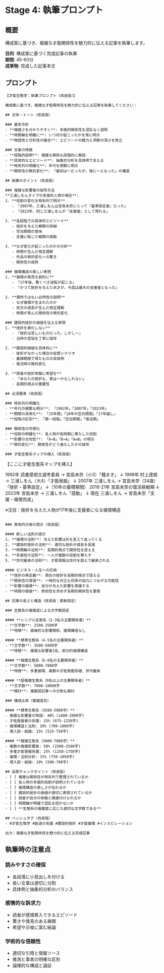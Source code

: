 # Stage 4: 執筆プロンプト

## 概要
構成案に基づき、複雑な才能関係性を魅力的に伝える記事を執筆します。

**目的**: 構成案に基づく完成記事の執筆  
**期間**: 45-60分  
**成果物**: 完成した記事本文

## プロンプト

```
【才能生態学：執筆プロンプト（改良版）】

構成案に基づき、複雑な才能関係性を魅力的に伝える記事を執筆してください：

## 文体・トーン（改良版）

### 基本方針
- **複雑さを分かりやすく**: 多面的関係性を混乱なく説明
- **時間軸を明確に**: いつ何が起こったかを常に明示
- **物語性と分析性の融合**: エピソードの魅力と洞察の深さを両立

### 文章の特徴
- **段階的説明**: 複雑な関係も段階的に解説
- **具体的なエピソード**: 抽象的分析を具体例で支える
- **時系列の明確化**: 年代を頻繁に明示
- **関係性の質的変化**: 「最初は〜だったが、後に〜となった」の構造

## 執筆のポイント（改良版）

### 複雑な影響者の描写方法
**三浦しをんタイプの多面的人物の場合**:
1. **役割の変化を時系列で明示**
   - 「2007年、三浦しをんは宮島未奈にとって『基準設定者』だった」
   - 「2023年、同じ三浦しをんが『支援者』として現れる」

2. **各段階での具体的エピソード**
   - 挫折を与えた瞬間の詳細
   - 空白期間の意味
   - 支援に転じた瞬間の感動

3. **なぜ変化が起こったのかの分析**
   - 時間が生んだ相互理解
   - 作品の質的変化への驚き
   - 関係性の成熟

### 循環構造の美しい表現
1. **循環の発見を劇的に**
   - 「17年後、驚くべき逆転が起こる」
   - 「かつて挫折を与えた天才が、今度は最大の支援者となった」

2. **偶然ではない必然性の説明**
   - なぜ循環が生まれたのか
   - 双方の成長が生んだ相互理解
   - 時間が育んだ関係性の質的変化

### 建設的挫折の価値を伝える表現
1. **挫折を美化しない**
   - 「挫折は苦しいものだった。しかし〜」
   - 当時の苦悩を丁寧に描写

2. **建設的価値を具体的に**
   - 挫折がなかった場合の仮想シナリオ
   - 蓄積期間で得たものの具体例
   - 復活時の質的変化

3. **読者の挫折体験に希望を**
   - 「あなたの挫折も、実は〜かもしれない」
   - 長期的視点の重要性

## 必須要素（改良版）

### 時系列の明確化
- **年代の頻繁な明示**: 「1992年」「2007年」「2023年」
- **期間の具体化**: 「15年間」「10年の空白期間」「17年越し」
- **段階の区別**: 「第一段階」「空白期間」「復活期」

### 関係性の可視化
- **役割の明確化**: 各人物が各時期に果たした役割
- **影響の方向性**: 「A→B」「B→A」「A⇄B」の明示
- **質的変化**: 関係性がどう進化したかの描写

### 才能生態系マップの挿入（改良版）
```
【ここに才能生態系マップを挿入】

1992年  読書感想文選考委員 → 宮島未奈（小3）「種まき」
         ↓
1998年  村上達朗 → 三浦しをん（大4）「才能発掘」
         ↓
2007年  三浦しをん → 宮島未奈（24歳）「挫折・基準設定」
         ↓（10年の蓄積期間）
2018-21年 宮島未奈の復活挑戦期
         ↓
2023年  宮島未奈 → 三浦しをん「感動」
         ↓
現在    三浦しをん → 宮島未奈「支援・循環完成」

※注目：挫折を与えた人物が17年後に支援者になる循環構造
```

### 実用的示唆の提示（改良版）

#### 新しい法則の提示
1. **循環の法則**: 与えた影響は形を変えて返ってくる
2. **建設的挫折の法則**: 適切な挫折が成長を促進
3. **時間軸の法則**: 長期的視点で関係性を捉える
4. **多面性の法則**: 一人が複数の役割を果たす
5. **世代継承の法則**: 才能発掘は世代を超えて継承される

#### ビジネス・人生への応用
- **挫折の再定義**: 現在の挫折を長期的視点で捉える
- **関係性の育成**: 一時的な対立も将来の協力につながる可能性
- **影響の循環**: 自分が与えた影響を意識する
- **時間の価値**: 即効性を求めず長期的関係性を重視

## 記事の長さと構造（改良版：柔軟設定）

### 生態系の複雑度による文字数設定

#### **シンプル生態系（2-3名の主要関係者）**
- **文字数**: 2500-3500字
- **特徴**: 直線的な影響関係、循環構造なし

#### **標準生態系（4-5名の主要関係者）**
- **文字数**: 3500-5000字
- **特徴**: 複雑な影響者1名、部分的循環構造

#### **複雑生態系（6-8名の主要関係者）**
- **文字数**: 5000-7000字
- **特徴**: 多重循環、複数の才能発掘系譜、世代継承

#### **超複雑生態系（9名以上の主要関係者）**
- **文字数**: 7000-10000字
- **検討**: 複数回記事への分割も検討

### 構成比率（複雑度別）

#### **標準生態系（3500-5000字）**
- 複雑な影響者の物語: 40% (1400-2000字)
- 才能発掘者の系譜: 25% (875-1250字)
- 循環構造と法則: 20% (700-1000字)
- 導入部・結論: 15% (525-750字)

#### **複雑生態系（5000-7000字）**
- 複数の複雑影響者: 50% (2500-3500字)
- 多重才能発掘系譜: 25% (1250-1750字)
- 循環・法則分析: 15% (750-1050字)
- 導入部・結論: 10% (500-700字)

## 品質チェックポイント（改良版）
- [ ] 複雑な関係性が時系列で整理されているか
- [ ] 各人物の多面的役割が説明されているか
- [ ] 循環構造の美しさが伝わるか
- [ ] 建設的挫折の価値が適切に表現されているか
- [ ] 読者が自分の体験と関連付けられるか
- [ ] 時間軸が明確で混乱を招かないか
- [ ] **生態系の複雑度に応じた適切な文字数である**

## ハッシュタグ（改良版）
- #才能生態学 #創造の系譜 #建設的挫折 #才能循環 #インスピレーション

出力：複雑な才能関係性を魅力的に伝える完成記事
```

## 執筆時の注意点

### 読みやすさの確保
- 各段落に小見出しを付ける
- 長い文章は適切に分割
- 具体例と抽象的分析のバランス

### 感情的な訴求力
- 読者が感情移入できるエピソード
- 驚きや発見のある展開
- 希望や示唆に富む結論

### 学術的な信頼性
- 適切な引用と情報ソース
- 推測と事実の明確な区別
- 論理的な構成と論証
